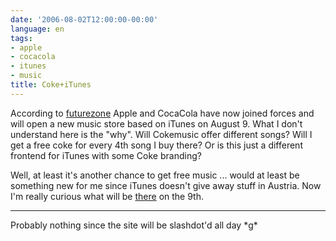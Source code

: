 ```yaml
---
date: '2006-08-02T12:00:00-00:00'
language: en
tags:
- apple
- cocacola
- itunes
- music
title: Coke+iTunes
---
```



According to [futurezone](http://futurezone.orf.at/it/stories/126819/) Apple and CocaCola have now joined forces and will open a new music store based on iTunes on August 9. What I don't understand here is the "why". Will Cokemusic offer different songs? Will I get a free coke for every 4th song I buy there? Or is this just a different frontend for iTunes with some Coke branding?

Well, at least it's another chance to get free music ... would at least be something new for me since iTunes doesn't give away stuff in Austria. Now I'm really curious what will be [there](http://www.music.coca-cola.com/) on the 9th.

-------------------------------

 Probably nothing since the site will be slashdot'd all day \*g\*